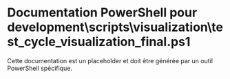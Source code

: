 # Documentation PowerShell pour development\scripts\visualization\test_cycle_visualization_final.ps1

Cette documentation est un placeholder et doit être générée par un outil PowerShell spécifique.

